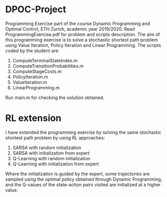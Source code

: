 # DPOC-Project
Programming Exercise part of the course Dynamic Programming and Optimal Control, ETH Zurich, academic year 2019/2020. Read ProgrammingExercise.pdf for problem and scripts description. The aim of this programming exercise is to solve a stochastic shortest path problem using Value Iteration, Policy Iteration and Linear Programming. The scripts coded by the student are:

1. ComputeTerminalStateIndex.m
2. ComputeTransitionProbabilities.m
3. ComputeStageCosts.m
4. PolicyIteration.m
5. ValueIteration.m
6. LinearProgramming.m

Run main.m for checking the solution obtained.

# RL extension
I have extended the programming exercise by solving the same stochastic shortest path problem by using RL approaches:

1. SARSA with random initialization
2. SARSA with initialization from expert
3. Q-Learning with random initialization
4. Q-Learning with initialization from expert

Where the initialization is guided by the expert, some trajectories are sampled using the optimal policy obtained through Dynamic Programming, and the Q-values of the state-action pairs visited are initialized at a higher value.
